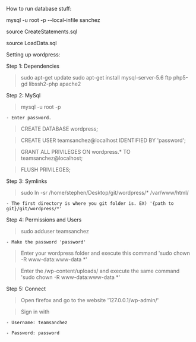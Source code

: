 How to run database stuff:

mysql -u root -p --local-infile sanchez

source CreateStatements.sql

source LoadData.sql


Setting up wordpress:

Step 1: Dependencies
> sudo apt-get update
> sudo apt-get install mysql-server-5.6 ftp php5-gd libssh2-php apache2

Step 2: MySql
> mysql -u root -p

	- Enter password.

> CREATE DATABASE wordpress;

> CREATE USER teamsanchez@localhost IDENTIFIED BY 'password';

> GRANT ALL PRIVILEGES ON wordpress.* TO teamsanchez@localhost;

> FLUSH PRIVILEGES;

Step 3: Symlinks

> sudo ln -sr /home/stephen/Desktop/git/wordpress/* /var/www/html/

	- The first directory is where you git folder is. EX) '{path to git}/git/wordpress/*'

Step 4: Permissions and Users
> sudo adduser teamsanchez

	- Make the password 'password'

> Enter your wordpress folder and execute this command 'sudo chown -R www-data:www-data *'

> Enter the /wp-content/uploads/ and execute the same command 'sudo chown -R www-data:www-data *'

Step 5: Connect
> Open firefox and go to the website '127.0.0.1/wp-admin/'

> Sign in with

	- Username: teamsanchez

	- Password: password
